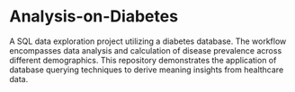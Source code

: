 # Analysis-on-Diabetes
A SQL data exploration project utilizing a diabetes database. The workflow encompasses data analysis and calculation of disease prevalence across different demographics. This repository demonstrates the application of database querying techniques to derive meaning insights from healthcare data. 
